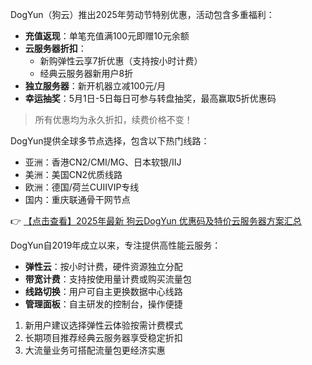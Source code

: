 

DogYun（狗云）推出2025年劳动节特别优惠，活动包含多重福利：

- **充值返现**：单笔充值满100元即赠10元余额
- **云服务器折扣**：
  - 新购弹性云享7折优惠（支持按小时计费）
  - 经典云服务器新用户8折
- **独立服务器**：新开机器立减100元/月
- **幸运抽奖**：5月1日-5日每日可参与转盘抽奖，最高赢取5折优惠码

> 所有优惠均为永久折扣，续费价格不变！


DogYun提供全球多节点选择，包含以下热门线路：
- 亚洲：香港CN2/CMI/MG、日本软银/IIJ
- 美洲：美国CN2优质线路
- 欧洲：德国/荷兰CUIIVIP专线
- 国内：重庆联通骨干网节点

👉 [【点击查看】2025年最新 狗云DogYun 优惠码及特价云服务器方案汇总](https://bit.ly/DogYun)


DogYun自2019年成立以来，专注提供高性能云服务：
- **弹性云**：按小时计费，硬件资源独立分配
- **带宽计费**：支持按使用量计费或购买流量包
- **线路切换**：用户可自主更换数据中心线路
- **管理面板**：自主研发的控制台，操作便捷


1. 新用户建议选择弹性云体验按需计费模式
2. 长期项目推荐经典云服务器享受稳定折扣
3. 大流量业务可搭配流量包更经济实惠
